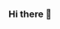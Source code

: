 ### Hi there 👋

<!--
**akramSlimani/akramSlimani** is a ✨ _special_ ✨ repository because its `README.md` (this file) appears on your GitHub profile.

Here are some ideas to get you started:
hello everyone, my name is Akram , i am 21 years old .

- 🔭 I’m currently working on ...
- 🌱 I’m currently learning ...
- 👯 I’m looking to collaborate on ...
- 🤔 I’m looking for help with ...
- 💬 Ask me about ...
- 📫 How to reach me: ...
- 😄 Pronouns: ...
- ⚡ Fun fact: ...
-->
